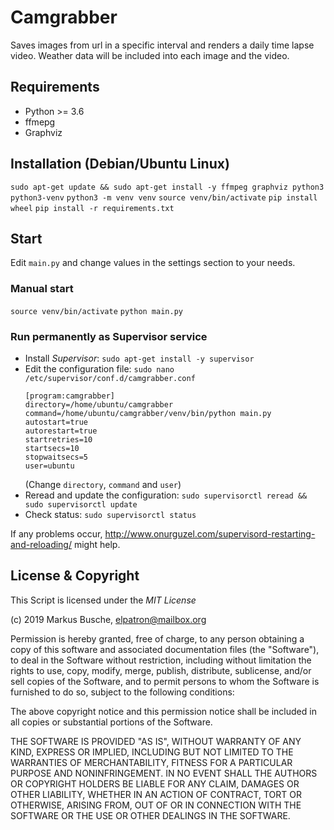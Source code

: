 # Camgrabber

Saves images from url in a specific interval and renders a daily time lapse video. Weather data will be included into each image and the video.

## Requirements

- Python >= 3.6
- ffmepg
- Graphviz

## Installation (Debian/Ubuntu Linux)

`sudo apt-get update && sudo apt-get install -y ffmpeg graphviz python3 python3-venv`
`python3 -m venv venv`
`source venv/bin/activate`
`pip install wheel`
`pip install -r requirements.txt`

## Start

Edit `main.py` and change values in the settings section to your needs.

### Manual start

`source venv/bin/activate`
`python main.py`

### Run permanently as Supervisor service

- Install _Supervisor_: `sudo apt-get install -y supervisor`
- Edit the configuration file:
    `sudo nano /etc/supervisor/conf.d/camgrabber.conf`
    ```
    [program:camgrabber]
    directory=/home/ubuntu/camgrabber
    command=/home/ubuntu/camgrabber/venv/bin/python main.py
    autostart=true
    autorestart=true
    startretries=10
    startsecs=10
    stopwaitsecs=5
    user=ubuntu
    ```
    (Change `directory`, `command` and `user`)
- Reread and update the configuration: `sudo supervisorctl reread && sudo supervisorctl update`
- Check status: `sudo supervisorctl status`

If any problems occur, http://www.onurguzel.com/supervisord-restarting-and-reloading/ might help.

## License & Copyright

This Script is licensed under the *MIT License*

(c) 2019 Markus Busche, elpatron@mailbox.org

Permission is hereby granted, free of charge, to any person obtaining a copy of this software and associated documentation files (the "Software"), to deal in the Software without restriction, including without limitation the rights to use, copy, modify, merge, publish, distribute, sublicense, and/or sell copies of the Software, and to permit persons to whom the Software is furnished to do so, subject to the following conditions:

The above copyright notice and this permission notice shall be included in all copies or substantial portions of the Software.

THE SOFTWARE IS PROVIDED "AS IS", WITHOUT WARRANTY OF ANY KIND, EXPRESS OR IMPLIED, INCLUDING BUT NOT LIMITED TO THE WARRANTIES OF MERCHANTABILITY, FITNESS FOR A PARTICULAR PURPOSE AND NONINFRINGEMENT. IN NO EVENT SHALL THE AUTHORS OR COPYRIGHT HOLDERS BE LIABLE FOR ANY CLAIM, DAMAGES OR OTHER LIABILITY, WHETHER IN AN ACTION OF CONTRACT, TORT OR OTHERWISE, ARISING FROM, OUT OF OR IN CONNECTION WITH THE SOFTWARE OR THE USE OR OTHER DEALINGS IN THE SOFTWARE.